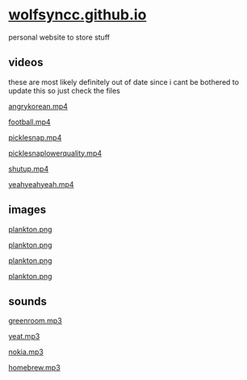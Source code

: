 # [wolfsyncc.github.io](https://wolfsyncc.github.io)
personal website to store stuff
## videos
these are most likely definitely out of date since i cant be bothered to update this so just check the files

[angrykorean.mp4](https://wolfsyncc.github.io/videos/angrykorean.mp4)

[football.mp4](https://wolfsyncc.github.io/videos/football.mp4)

[picklesnap.mp4](https://wolfsyncc.github.io/videos/picklesnap.mp4)

[picklesnaplowerquality.mp4](https://wolfsyncc.github.io/videos/picklesnaplowerquality.mp4)

[shutup.mp4](https://wolfsyncc.github.io/videos/shutup.mp4)

[yeahyeahyeah.mp4](https://wolfsyncc.github.io/videos/yeahyeahyeah.mp4)

## images
[plankton.png](https://wolfsyncc.github.io/images/plankton.png)

[plankton.png](https://wolfsyncc.github.io/images/plankton.png)

[plankton.png](https://wolfsyncc.github.io/images/plankton.png)

[plankton.png](https://wolfsyncc.github.io/images/plankton.png)


## sounds
[greenroom.mp3](https://wolfsyncc.github.io/sounds/greenroom.mp3)

[yeat.mp3](https://wolfsyncc.github.io/sounds/yeat.mp3)

[nokia.mp3](https://wolfsyncc.github.io/sounds/nokia.mp3)

[homebrew.mp3](https://wolfsyncc.github.io/sounds/homebrew.mp3)
